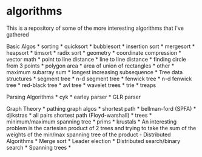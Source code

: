 # algorithms
This is a repository of some of the more interesting algorithms that I've gathered

Basic Algos
	* sorting
		* quicksort
		* bubblesort
		* insertion sort
		* mergesort
		* heapsort
		* timsort
		* radix sort
	* geometry
		* coordinate compression
		* vector math
			* point to line distance
			* line to line distance
			* finding circle from 3 points
			* polygon area
		* area of union of rectangles
	* other
		* maximum subarray sum
		* longest increasing subsequence
		* 
Tree data structures
	* segment tree
		* n-d segment tree
	* fenwick tree
		* n-d fenwick tree
	* red-black tree
	* avl tree
	* wavelet trees
	* trie
	* treaps
	
Parsing Algorithms
	* cyk
	* earley parser
	* GLR parser
	
Graph Theory
	* pathing graph algos
		* shortest path
		* bellman-ford (SPFA)
		* djikstras
		* all pairs shortest path (Floyd-warshall)
	* trees
		* minimum/maximum spanning tree
			* prims
			* krustals
			* An interesting problem is the cartesian product of 2 trees and trying to take the sum of the weights of the min/max spanning tree of the product
		-
Distributed Algorithms
	* Merge sort
	* Leader election
	* Distributed search/binary search
	* Spanning trees
	*  
